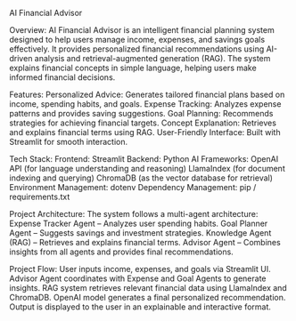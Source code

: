 AI Financial Advisor

Overview:
AI Financial Advisor is an intelligent financial planning system designed to help users manage income, expenses, and savings goals effectively. It provides personalized financial recommendations using AI-driven analysis and retrieval-augmented generation (RAG). The system explains financial concepts in simple language, helping users make informed financial decisions.

Features:
Personalized Advice: Generates tailored financial plans based on income, spending habits, and goals.
Expense Tracking: Analyzes expense patterns and provides saving suggestions.
Goal Planning: Recommends strategies for achieving financial targets.
Concept Explanation: Retrieves and explains financial terms using RAG.
User-Friendly Interface: Built with Streamlit for smooth interaction.

Tech Stack:
Frontend: Streamlit
Backend: Python
AI Frameworks:
OpenAI API (for language understanding and reasoning)
LlamaIndex (for document indexing and querying)
ChromaDB (as the vector database for retrieval)
Environment Management: dotenv
Dependency Management: pip / requirements.txt

Project Architecture:
The system follows a multi-agent architecture:
Expense Tracker Agent – Analyzes user spending habits.
Goal Planner Agent – Suggests savings and investment strategies.
Knowledge Agent (RAG) – Retrieves and explains financial terms.
Advisor Agent – Combines insights from all agents and provides final recommendations.

Project Flow:
User inputs income, expenses, and goals via Streamlit UI.
Advisor Agent coordinates with Expense and Goal Agents to generate insights.
RAG system retrieves relevant financial data using LlamaIndex and ChromaDB.
OpenAI model generates a final personalized recommendation.
Output is displayed to the user in an explainable and interactive format.
